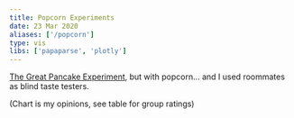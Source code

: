 ```yaml
---
title: Popcorn Experiments
date: 23 Mar 2020
aliases: ['/popcorn']
type: vis
libs: ['papaparse', 'plotly']
---
```


[The Great Pancake Experiment](/pancake), but with popcorn... and I used roommates as blind taste testers.

<!--more-->

(Chart is my opinions, see table for group ratings)